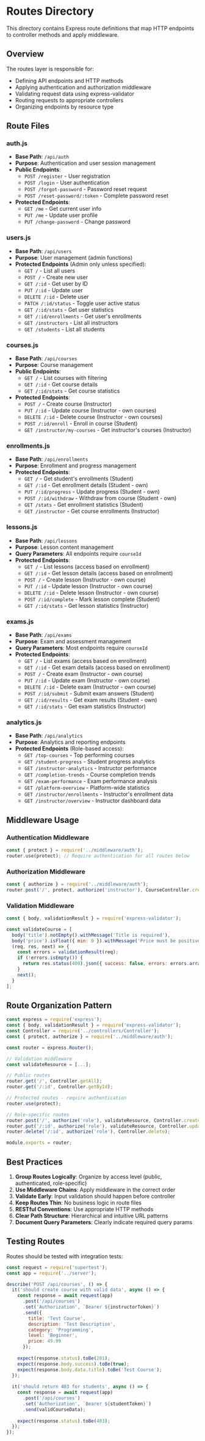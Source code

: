 # Routes Directory

This directory contains Express route definitions that map HTTP endpoints to controller methods and apply middleware.

## Overview

The routes layer is responsible for:
- Defining API endpoints and HTTP methods
- Applying authentication and authorization middleware
- Validating request data using express-validator
- Routing requests to appropriate controllers
- Organizing endpoints by resource type

## Route Files

### auth.js
- **Base Path**: `/api/auth`
- **Purpose**: Authentication and user session management
- **Public Endpoints**:
  - `POST /register` - User registration
  - `POST /login` - User authentication
  - `POST /forgot-password` - Password reset request
  - `POST /reset-password/:token` - Complete password reset
- **Protected Endpoints**:
  - `GET /me` - Get current user info
  - `PUT /me` - Update user profile
  - `PUT /change-password` - Change password

### users.js
- **Base Path**: `/api/users`
- **Purpose**: User management (admin functions)
- **Protected Endpoints** (Admin only unless specified):
  - `GET /` - List all users
  - `POST /` - Create new user
  - `GET /:id` - Get user by ID
  - `PUT /:id` - Update user
  - `DELETE /:id` - Delete user
  - `PATCH /:id/status` - Toggle user active status
  - `GET /:id/stats` - Get user statistics
  - `GET /:id/enrollments` - Get user's enrollments
  - `GET /instructors` - List all instructors
  - `GET /students` - List all students

### courses.js
- **Base Path**: `/api/courses`
- **Purpose**: Course management
- **Public Endpoints**:
  - `GET /` - List courses with filtering
  - `GET /:id` - Get course details
  - `GET /:id/stats` - Get course statistics
- **Protected Endpoints**:
  - `POST /` - Create course (Instructor)
  - `PUT /:id` - Update course (Instructor - own courses)
  - `DELETE /:id` - Delete course (Instructor - own courses)
  - `POST /:id/enroll` - Enroll in course (Student)
  - `GET /instructor/my-courses` - Get instructor's courses (Instructor)

### enrollments.js
- **Base Path**: `/api/enrollments`
- **Purpose**: Enrollment and progress management
- **Protected Endpoints**:
  - `GET /` - Get student's enrollments (Student)
  - `GET /:id` - Get enrollment details (Student - own)
  - `PUT /:id/progress` - Update progress (Student - own)
  - `POST /:id/withdraw` - Withdraw from course (Student - own)
  - `GET /stats` - Get enrollment statistics (Student)
  - `GET /instructor` - Get course enrollments (Instructor)

### lessons.js
- **Base Path**: `/api/lessons`
- **Purpose**: Lesson content management
- **Query Parameters**: All endpoints require `courseId`
- **Protected Endpoints**:
  - `GET /` - List lessons (access based on enrollment)
  - `GET /:id` - Get lesson details (access based on enrollment)
  - `POST /` - Create lesson (Instructor - own course)
  - `PUT /:id` - Update lesson (Instructor - own course)
  - `DELETE /:id` - Delete lesson (Instructor - own course)
  - `POST /:id/complete` - Mark lesson complete (Student)
  - `GET /:id/stats` - Get lesson statistics (Instructor)

### exams.js
- **Base Path**: `/api/exams`
- **Purpose**: Exam and assessment management
- **Query Parameters**: Most endpoints require `courseId`
- **Protected Endpoints**:
  - `GET /` - List exams (access based on enrollment)
  - `GET /:id` - Get exam details (access based on enrollment)
  - `POST /` - Create exam (Instructor - own course)
  - `PUT /:id` - Update exam (Instructor - own course)
  - `DELETE /:id` - Delete exam (Instructor - own course)
  - `POST /:id/submit` - Submit exam answers (Student)
  - `GET /:id/results` - Get exam results (Student - own)
  - `GET /:id/stats` - Get exam statistics (Instructor)

### analytics.js
- **Base Path**: `/api/analytics`
- **Purpose**: Analytics and reporting endpoints
- **Protected Endpoints** (Role-based access):
  - `GET /top-courses` - Top performing courses
  - `GET /student-progress` - Student progress analytics
  - `GET /instructor-analytics` - Instructor performance
  - `GET /completion-trends` - Course completion trends
  - `GET /exam-performance` - Exam performance analysis
  - `GET /platform-overview` - Platform-wide statistics
  - `GET /instructor/enrollments` - Instructor's enrollment data
  - `GET /instructor/overview` - Instructor dashboard data

## Middleware Usage

### Authentication Middleware
```javascript
const { protect } = require('../middleware/auth');
router.use(protect); // Require authentication for all routes below
```

### Authorization Middleware
```javascript
const { authorize } = require('../middleware/auth');
router.post('/', protect, authorize('instructor'), CourseController.createCourse);
```

### Validation Middleware
```javascript
const { body, validationResult } = require('express-validator');

const validateCourse = [
  body('title').notEmpty().withMessage('Title is required'),
  body('price').isFloat({ min: 0 }).withMessage('Price must be positive'),
  (req, res, next) => {
    const errors = validationResult(req);
    if (!errors.isEmpty()) {
      return res.status(400).json({ success: false, errors: errors.array() });
    }
    next();
  }
];
```

## Route Organization Pattern

```javascript
const express = require('express');
const { body, validationResult } = require('express-validator');
const Controller = require('../controllers/Controller');
const { protect, authorize } = require('../middleware/auth');

const router = express.Router();

// Validation middleware
const validateResource = [...];

// Public routes
router.get('/', Controller.getAll);
router.get('/:id', Controller.getById);

// Protected routes - require authentication
router.use(protect);

// Role-specific routes
router.post('/', authorize('role'), validateResource, Controller.create);
router.put('/:id', authorize('role'), validateResource, Controller.update);
router.delete('/:id', authorize('role'), Controller.delete);

module.exports = router;
```

## Best Practices

1. **Group Routes Logically**: Organize by access level (public, authenticated, role-specific)
2. **Use Middleware Chains**: Apply middleware in the correct order
3. **Validate Early**: Input validation should happen before controller
4. **Keep Routes Thin**: No business logic in route files
5. **RESTful Conventions**: Use appropriate HTTP methods
6. **Clear Path Structure**: Hierarchical and intuitive URL patterns
7. **Document Query Parameters**: Clearly indicate required query params

## Testing Routes

Routes should be tested with integration tests:

```javascript
const request = require('supertest');
const app = require('../server');

describe('POST /api/courses', () => {
  it('should create course with valid data', async () => {
    const response = await request(app)
      .post('/api/courses')
      .set('Authorization', `Bearer ${instructorToken}`)
      .send({
        title: 'Test Course',
        description: 'Test Description',
        category: 'Programming',
        level: 'Beginner',
        price: 49.99
      });
      
    expect(response.status).toBe(201);
    expect(response.body.success).toBe(true);
    expect(response.body.data.title).toBe('Test Course');
  });
  
  it('should return 403 for students', async () => {
    const response = await request(app)
      .post('/api/courses')
      .set('Authorization', `Bearer ${studentToken}`)
      .send(validCourseData);
      
    expect(response.status).toBe(403);
  });
});
```